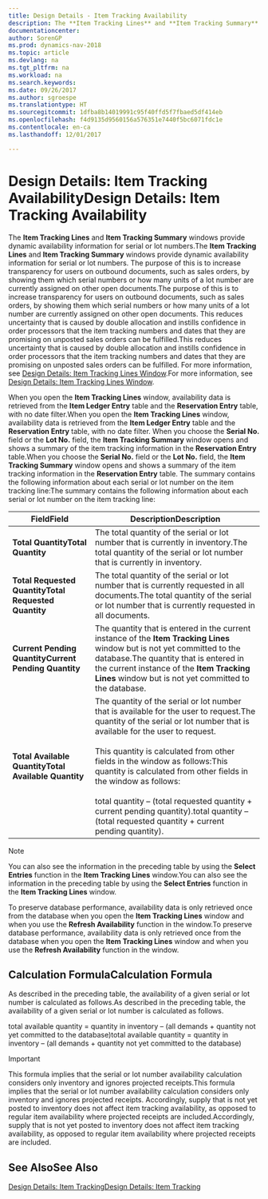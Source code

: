 ```yaml
---
title: Design Details - Item Tracking Availability
description: The **Item Tracking Lines** and **Item Tracking Summary** windows provide dynamic availability information for serial or lot numbers. The purpose of this is to increase transparency for users on outbound documents, such as sales orders, by showing them which serial numbers or how many units of a lot number are currently assigned on other open documents. This reduces uncertainty that is caused by double allocation and instills confidence in order processors that the item tracking numbers and dates that they are promising on unposted sales orders can be fulfilled.
documentationcenter: 
author: SorenGP
ms.prod: dynamics-nav-2018
ms.topic: article
ms.devlang: na
ms.tgt_pltfrm: na
ms.workload: na
ms.search.keywords: 
ms.date: 09/26/2017
ms.author: sgroespe
ms.translationtype: HT
ms.sourcegitcommit: 1dfba8b14019991c95f40ffd5f7fbaed5df414eb
ms.openlocfilehash: f4d9135d9560156a576351e7440f5bc6071fdc1e
ms.contentlocale: en-ca
ms.lasthandoff: 12/01/2017

---
```

# <a name="design-details-item-tracking-availability"></a><span data-ttu-id="589fc-105">Design Details: Item Tracking Availability</span><span class="sxs-lookup"><span data-stu-id="589fc-105">Design Details: Item Tracking Availability</span></span>
<span data-ttu-id="589fc-106">The **Item Tracking Lines** and **Item Tracking Summary** windows provide dynamic availability information for serial or lot numbers.</span><span class="sxs-lookup"><span data-stu-id="589fc-106">The **Item Tracking Lines** and **Item Tracking Summary** windows provide dynamic availability information for serial or lot numbers.</span></span> <span data-ttu-id="589fc-107">The purpose of this is to increase transparency for users on outbound documents, such as sales orders, by showing them which serial numbers or how many units of a lot number are currently assigned on other open documents.</span><span class="sxs-lookup"><span data-stu-id="589fc-107">The purpose of this is to increase transparency for users on outbound documents, such as sales orders, by showing them which serial numbers or how many units of a lot number are currently assigned on other open documents.</span></span> <span data-ttu-id="589fc-108">This reduces uncertainty that is caused by double allocation and instills confidence in order processors that the item tracking numbers and dates that they are promising on unposted sales orders can be fulfilled.</span><span class="sxs-lookup"><span data-stu-id="589fc-108">This reduces uncertainty that is caused by double allocation and instills confidence in order processors that the item tracking numbers and dates that they are promising on unposted sales orders can be fulfilled.</span></span> <span data-ttu-id="589fc-109">For more information, see [Design Details: Item Tracking Lines Window](design-details-item-tracking-lines-window.md).</span><span class="sxs-lookup"><span data-stu-id="589fc-109">For more information, see [Design Details: Item Tracking Lines Window](design-details-item-tracking-lines-window.md).</span></span>  

 <span data-ttu-id="589fc-110">When you open the **Item Tracking Lines** window, availability data is retrieved from the **Item Ledger Entry** table and the **Reservation Entry** table, with no date filter.</span><span class="sxs-lookup"><span data-stu-id="589fc-110">When you open the **Item Tracking Lines** window, availability data is retrieved from the **Item Ledger Entry** table and the **Reservation Entry** table, with no date filter.</span></span> <span data-ttu-id="589fc-111">When you choose the **Serial No.** field or the **Lot No.** field, the **Item Tracking Summary** window opens and shows a summary of the item tracking information in the **Reservation Entry** table.</span><span class="sxs-lookup"><span data-stu-id="589fc-111">When you choose the **Serial No.** field or the **Lot No.** field, the **Item Tracking Summary** window opens and shows a summary of the item tracking information in the **Reservation Entry** table.</span></span> <span data-ttu-id="589fc-112">The summary contains the following information about each serial or lot number on the item tracking line:</span><span class="sxs-lookup"><span data-stu-id="589fc-112">The summary contains the following information about each serial or lot number on the item tracking line:</span></span>  

|<span data-ttu-id="589fc-113">Field</span><span class="sxs-lookup"><span data-stu-id="589fc-113">Field</span></span>|<span data-ttu-id="589fc-114">Description</span><span class="sxs-lookup"><span data-stu-id="589fc-114">Description</span></span>|  
|---------------------------------|---------------------------------------|  
|<span data-ttu-id="589fc-115">**Total Quantity**</span><span class="sxs-lookup"><span data-stu-id="589fc-115">**Total Quantity**</span></span>|<span data-ttu-id="589fc-116">The total quantity of the serial or lot number that is currently in inventory.</span><span class="sxs-lookup"><span data-stu-id="589fc-116">The total quantity of the serial or lot number that is currently in inventory.</span></span>|  
|<span data-ttu-id="589fc-117">**Total Requested Quantity**</span><span class="sxs-lookup"><span data-stu-id="589fc-117">**Total Requested Quantity**</span></span>|<span data-ttu-id="589fc-118">The total quantity of the serial or lot number that is currently requested in all documents.</span><span class="sxs-lookup"><span data-stu-id="589fc-118">The total quantity of the serial or lot number that is currently requested in all documents.</span></span>|  
|<span data-ttu-id="589fc-119">**Current Pending Quantity**</span><span class="sxs-lookup"><span data-stu-id="589fc-119">**Current Pending Quantity**</span></span>|<span data-ttu-id="589fc-120">The quantity that is entered in the current instance of the **Item Tracking Lines** window but is not yet committed to the database.</span><span class="sxs-lookup"><span data-stu-id="589fc-120">The quantity that is entered in the current instance of the **Item Tracking Lines** window but is not yet committed to the database.</span></span>|  
|<span data-ttu-id="589fc-121">**Total Available Quantity**</span><span class="sxs-lookup"><span data-stu-id="589fc-121">**Total Available Quantity**</span></span>|<span data-ttu-id="589fc-122">The quantity of the serial or lot number that is available for the user to request.</span><span class="sxs-lookup"><span data-stu-id="589fc-122">The quantity of the serial or lot number that is available for the user to request.</span></span><br /><br /> <span data-ttu-id="589fc-123">This quantity is calculated from other fields in the window as follows:</span><span class="sxs-lookup"><span data-stu-id="589fc-123">This quantity is calculated from other fields in the window as follows:</span></span><br /><br /> <span data-ttu-id="589fc-124">total quantity – (total requested quantity + current pending quantity).</span><span class="sxs-lookup"><span data-stu-id="589fc-124">total quantity – (total requested quantity + current pending quantity).</span></span>|  

> [!NOTE]  
>  <span data-ttu-id="589fc-125">You can also see the information in the preceding table by using the **Select Entries** function in the **Item Tracking Lines** window.</span><span class="sxs-lookup"><span data-stu-id="589fc-125">You can also see the information in the preceding table by using the **Select Entries** function in the **Item Tracking Lines** window.</span></span>  

 <span data-ttu-id="589fc-126">To preserve database performance, availability data is only retrieved once from the database when you open the **Item Tracking Lines** window and when you use the **Refresh Availability** function in the window.</span><span class="sxs-lookup"><span data-stu-id="589fc-126">To preserve database performance, availability data is only retrieved once from the database when you open the **Item Tracking Lines** window and when you use the **Refresh Availability** function in the window.</span></span>  

## <a name="calculation-formula"></a><span data-ttu-id="589fc-127">Calculation Formula</span><span class="sxs-lookup"><span data-stu-id="589fc-127">Calculation Formula</span></span>  
 <span data-ttu-id="589fc-128">As described in the preceding table, the availability of a given serial or lot number is calculated as follows.</span><span class="sxs-lookup"><span data-stu-id="589fc-128">As described in the preceding table, the availability of a given serial or lot number is calculated as follows.</span></span>  

 <span data-ttu-id="589fc-129">total available quantity = quantity in inventory – (all demands + quantity not yet committed to the database)</span><span class="sxs-lookup"><span data-stu-id="589fc-129">total available quantity = quantity in inventory – (all demands + quantity not yet committed to the database)</span></span>  

> [!IMPORTANT]  
>  <span data-ttu-id="589fc-130">This formula implies that the serial or lot number availability calculation considers only inventory and ignores projected receipts.</span><span class="sxs-lookup"><span data-stu-id="589fc-130">This formula implies that the serial or lot number availability calculation considers only inventory and ignores projected receipts.</span></span> <span data-ttu-id="589fc-131">Accordingly, supply that is not yet posted to inventory does not affect item tracking availability, as opposed to regular item availability where projected receipts are included.</span><span class="sxs-lookup"><span data-stu-id="589fc-131">Accordingly, supply that is not yet posted to inventory does not affect item tracking availability, as opposed to regular item availability where projected receipts are included.</span></span>  

## <a name="see-also"></a><span data-ttu-id="589fc-132">See Also</span><span class="sxs-lookup"><span data-stu-id="589fc-132">See Also</span></span>  
 [<span data-ttu-id="589fc-133">Design Details: Item Tracking</span><span class="sxs-lookup"><span data-stu-id="589fc-133">Design Details: Item Tracking</span></span>](design-details-item-tracking.md)


